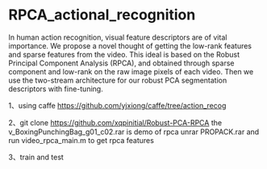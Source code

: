 # RPCA_actional_recognition
In human action recognition, visual feature descriptors are of vital importance. We propose a novel thought of getting the low-rank features and sparse features from the video. This ideal is based on the Robust Principal Component Analysis (RPCA), and obtained through sparse component and low-rank on the raw image pixels of each video. Then we use the two-stream architecture for our robust PCA segmentation descriptors with fine-tuning.

1、using caffe https://github.com/yjxiong/caffe/tree/action_recog

2、git clone https://github.com/xqpinitial/Robust-PCA-RPCA
   the v_BoxingPunchingBag_g01_c02.rar is demo of rpca
   unrar PROPACK.rar  and run video_rpca_main.m to get rpca features
   
3、train and test
